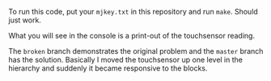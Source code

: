 To run this code, put your `mjkey.txt` in this repository and run `make`. Should just work.

What you will see in the console is a print-out of the touchsensor reading.

The `broken` branch demonstrates the original problem and the `master` branch has the solution.
Basically I moved the touchsensor up one level in the hierarchy and suddenly it became responsive to the blocks.
